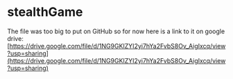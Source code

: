 # stealthGame
The file was too big to put on GitHub so for now here is a link to it on google drive:
[https://drive.google.com/file/d/1NG9GKIZYI2yi7hYa2FvbS8Ov_AigIxcq/view?usp=sharing](https://drive.google.com/file/d/1NG9GKIZYI2yi7hYa2FvbS8Ov_AigIxcq/view?usp=sharing)
